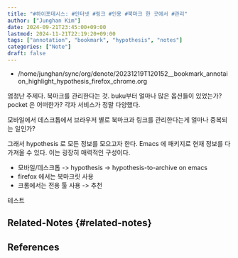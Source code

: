 ```yaml
---
title: "#하이포테시스: #인터넷 #링크 #인용 #북마크 한 곳에서 #관리"
author: ["Junghan Kim"]
date: 2024-09-21T23:45:00+09:00
lastmod: 2024-11-21T22:19:20+09:00
tags: ["annotation", "bookmark", "hypothesis", "notes"]
categories: ["Note"]
draft: false
---
```


<!--more-->

-   /home/junghan/sync/org/denote/20231219T120152\__bookmark_annotaion_highlight_hypothesis_firefox_chrome.org

엄청난 주제다. 북마크를 관리한다는 것. buku부터 얼마나 많은 옵션들이 있었는가? pocket 은 어떠한가? 각자 서비스가 정말 다양했다.

모바일에서 데스크톱에서 브라우저 별로 북마크과 링크를 관리한다는게 얼마나 중복되는 일인가?

그래서 hypothesis 로 모든 정보를 모으고자 한다. Emacs 에 패키지로 현재 정보를 다 가져올 수 있다. 이는 굉장히 매력적인 구성이다.

-   모바일/데스크톱 -&gt; hypothesis -&gt; hypothesis-to-archive on emacs
-   firefox 에서는 북마크릿 사용
-   크롬에서는 전용 툴 사용 -&gt; 추천

테스트


## Related-Notes {#related-notes}

## References

<style>.csl-entry{text-indent: -1.5em; margin-left: 1.5em;}</style><div class="csl-bib-body">
</div>
